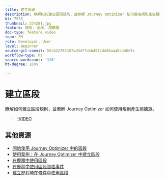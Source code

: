 ```yaml
---
title: 建立區段
description: 瞭解如何建立區段規則，並瞭解 Journey Optimizer 如何使用規則產生閱聽眾。
kt: 7553
thumbnail: 334281.jpg
feature: 規則, 區段, 閱聽眾
doc-type: feature video
team: PM
role: Developer, User
level: Beginner
source-git-commit: 55cb22765457ad34f7deb45114d06aaa5c4466fc
workflow-type: ht
source-wordcount: '120'
ht-degree: 100%

---
```



# 建立區段

瞭解如何建立區段規則，並瞭解 Journey Optimizer 如何使用規則產生閱聽眾。

>[!VIDEO](https://video.tv.adobe.com/v/334281?quality=12)

## 其他資源

* [開始使用 Journey Optimizer 中的區段](https://experienceleague.adobe.com/docs/journey-optimizer/using/segment/about-segments.html?lang=zh-Hant)
* [使用案例：在 Journey Optimizer 中建立區段](https://experienceleague.adobe.com/docs/journey-optimizer/using/segment/creating-a-segment.html?lang=zh-Hant)
* [在歷程中使用區段](https://experienceleague.adobe.com/docs/journey-optimizer/using/orchestrate-journeys/about-journey-building/read-segment.html?lang=zh-Hant)
* [在歷程中使用區段資格事件](https://experienceleague.adobe.com/docs/journey-optimizer/using/orchestrate-journeys/about-journey-building/segment-qualification-events.html?lang=zh-Hant)
* [建立歷程時在條件中使用區段](https://experienceleague.adobe.com/docs/journey-optimizer/using/orchestrate-journeys/about-journey-building/condition-activity.html?lang=zh-Hant#using-a-segment)
